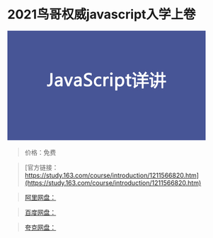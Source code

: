 # 2021鸟哥权威javascript入学上卷

![img](../../../assets/study163/free/603a7f3031944a2db9b3b1c6f936c6a4.jpg)

> 价格：免费

> [官方链接：https://study.163.com/course/introduction/1211566820.htm](https://study.163.com/course/introduction/1211566820.htm)

> [阿里网盘：]()

> [百度网盘：]()

> [夸克网盘：]()
